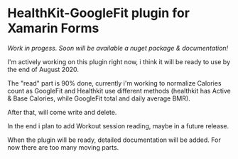 # HealthKit-GoogleFit plugin for Xamarin Forms


*Work in progess. Soon will be available a nuget package & documentation!*

I'm actively working on this plugin right now, i think it will be ready to use by the end of August 2020.

The "read" part is 90% done, currently i'm working to normalize Calories count as GoogleFit and Healthkit use different methods (healthkit has Active & Base Calories, while GoogleFit total and daily average BMR).

After that, will come write and delete.

In the end i plan to add Workout session reading, maybe in a future release.

When the plugin will be ready, detailed documentation will be added. For now there are too many moving parts.
